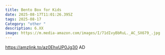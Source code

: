 ```yaml
---
title: Bento Box for Kids
date: 2025-08-17T11:01:26.395Z
tags: 2025-08-17
Category: "other "
description: 6.XX
image: https://m.media-amazon.com/images/I/71dIvyBbRuL._AC_SX679_.jpg
---
```

https://amzlink.to/az0EhxUP0Jg30       AD